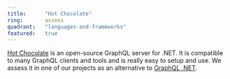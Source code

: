 ```yaml
---
title:      "Hot Chocolate"
ring:       assess
quadrant:   "languages-and-frameworks"
featured:   true
---
```


[Hot Chocolate](https://chillicream.com/docs/hotchocolate/v12) is an open-source GraphQL server for .NET. 
It is compatible to many GraphQL clients and tools and is really easy to setup and use. We assess it in one of our 
projects as an alternative to [GraphQL .NET](https://graphql-dotnet.github.io/docs/getting-started/introduction/).
